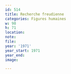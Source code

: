 ```yaml
---
id: 514
title: Recherche freudienne
categories: Figures humaines
w: 98
h: 71
location:
note:
file:
year: '1971'
year_start: 1971
year_end:
image:

---
```

